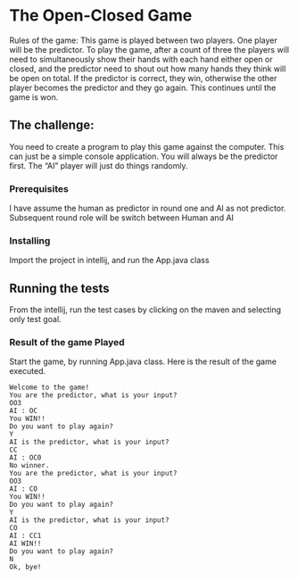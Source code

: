 # The Open-Closed Game

Rules of the game:
This game is played between two players.
One player will be the predictor.
To play the game, after a count of three the players will need to simultaneously show their hands with each hand either open or closed, and the predictor need to shout out how many hands they think will be open on total.
If the predictor is correct, they win, otherwise the other player becomes the predictor and they go again. This continues until the game is won.

## The challenge:

You need to create a program to play this game against the computer. This can just be a simple console application.
You will always be the predictor first.
The “AI” player will just do things randomly.

### Prerequisites

I have assume the human as predictor in round one and AI as not predictor. Subsequent round role will be switch between Human and AI


### Installing

Import the project in intellij, and run the App.java class


## Running the tests

From the intellij, run the test cases by clicking on the maven and selecting only test goal.

### Result of the game Played

Start the game, by running App.java class. Here is the result of the game executed.

```
Welcome to the game!
You are the predictor, what is your input?
OO3
AI : OC
You WIN!!
Do you want to play again?
Y
AI is the predictor, what is your input?
CC
AI : OC0
No winner.
You are the predictor, what is your input?
OO3
AI : CO
You WIN!!
Do you want to play again?
Y
AI is the predictor, what is your input?
CO
AI : CC1
AI WIN!!
Do you want to play again?
N
Ok, bye!
```




